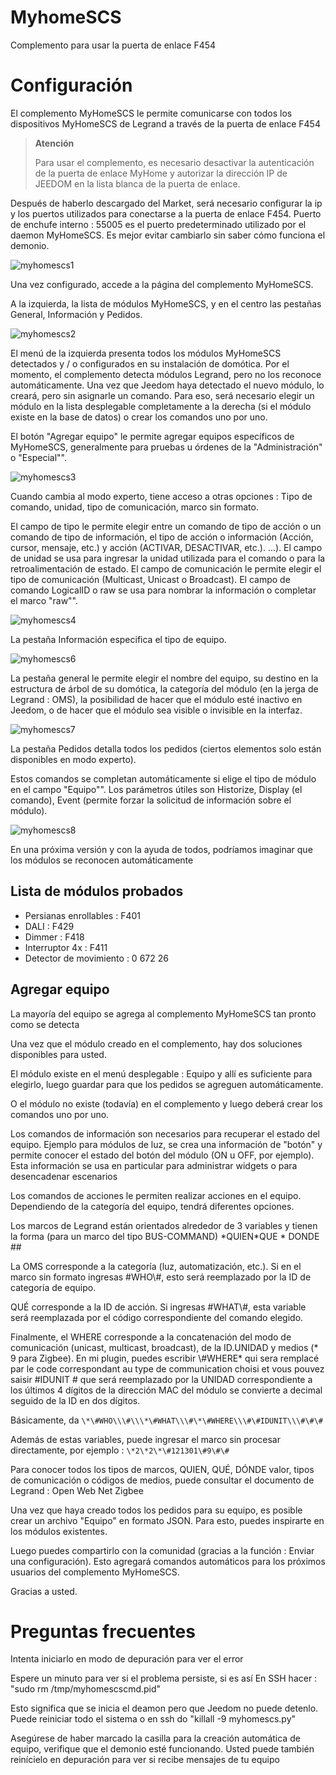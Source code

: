 # MyhomeSCS 

Complemento para usar la puerta de enlace F454

# Configuración 

El complemento MyHomeSCS le permite comunicarse con todos los dispositivos MyHomeSCS de Legrand a través de la puerta de enlace F454

>**Atención**
>
>Para usar el complemento, es necesario desactivar la autenticación de la puerta de enlace MyHome y autorizar la dirección IP de JEEDOM en la lista blanca de la puerta de enlace.

Después de haberlo descargado del Market, será necesario configurar la ip y los puertos utilizados para conectarse a la puerta de enlace F454. Puerto de enchufe interno : 55005 es el puerto predeterminado utilizado por el daemon MyHomeSCS. Es mejor evitar cambiarlo sin saber cómo funciona el demonio.

![myhomescs1](./images/myhomescs1.png)

Una vez configurado, accede a la página del complemento MyHomeSCS.

A la izquierda, la lista de módulos MyHomeSCS, y en el centro las pestañas General, Información y Pedidos.

![myhomescs2](./images/myhomescs2.png)

El menú de la izquierda presenta todos los módulos MyHomeSCS detectados y / o configurados en su instalación de domótica. Por el momento, el complemento detecta módulos Legrand, pero no los reconoce automáticamente. Una vez que Jeedom haya detectado el nuevo módulo, lo creará, pero sin asignarle un comando. Para eso, será necesario elegir un módulo en la lista desplegable completamente a la derecha (si el módulo existe en la base de datos) o crear los comandos uno por uno.

El botón "Agregar equipo" le permite agregar equipos específicos de MyHomeSCS, generalmente para pruebas u órdenes de la "Administración" o "Especial"".

![myhomescs3](./images/myhomescs3.png)

Cuando cambia al modo experto, tiene acceso a otras opciones : Tipo de comando, unidad, tipo de comunicación, marco sin formato.

El campo de tipo le permite elegir entre un comando de tipo de acción o un comando de tipo de información, el tipo de acción o información (Acción, cursor, mensaje, etc.) y acción (ACTIVAR, DESACTIVAR, etc.). ...). El campo de unidad se usa para ingresar la unidad utilizada para el comando o para la retroalimentación de estado. El campo de comunicación le permite elegir el tipo de comunicación (Multicast, Unicast o Broadcast). El campo de comando LogicalID o raw se usa para nombrar la información o completar el marco "raw"".

![myhomescs4](./images/myhomescs4.png)

La pestaña Información especifica el tipo de equipo.

![myhomescs6](./images/myhomescs6.png)

La pestaña general le permite elegir el nombre del equipo, su destino en la estructura de árbol de su domótica, la categoría del módulo (en la jerga de Legrand : OMS), la posibilidad de hacer que el módulo esté inactivo en Jeedom, o de hacer que el módulo sea visible o invisible en la interfaz.

![myhomescs7](./images/myhomescs7.png)

La pestaña Pedidos detalla todos los pedidos (ciertos elementos solo están disponibles en modo experto).

Estos comandos se completan automáticamente si elige el tipo de módulo en el campo "Equipo"". Los parámetros útiles son Historize, Display (el comando), Event (permite forzar la solicitud de información sobre el módulo).

![myhomescs8](./images/myhomescs8.png)

En una próxima versión y con la ayuda de todos, podríamos imaginar que los módulos se reconocen automáticamente

## Lista de módulos probados 

- Persianas enrollables : F401
- DALI : F429
- Dimmer : F418
- Interruptor 4x : F411
- Detector de movimiento : 0 672 26

## Agregar equipo 

La mayoría del equipo se agrega al complemento MyHomeSCS tan pronto como se detecta

Una vez que el módulo creado en el complemento, hay dos soluciones disponibles para usted.

El módulo existe en el menú desplegable : Equipo y allí es suficiente para elegirlo, luego guardar para que los pedidos se agreguen automáticamente.

O el módulo no existe (todavía) en el complemento y luego deberá crear los comandos uno por uno.

Los comandos de información son necesarios para recuperar el estado del equipo. Ejemplo para módulos de luz, se crea una información de "botón" y permite conocer el estado del botón del módulo (ON u OFF, por ejemplo). Esta información se usa en particular para administrar widgets o para desencadenar escenarios

Los comandos de acciones le permiten realizar acciones en el equipo. Dependiendo de la categoría del equipo, tendrá diferentes opciones.

Los marcos de Legrand están orientados alrededor de 3 variables y tienen la forma (para un marco del tipo BUS-COMMAND) \*QUIEN*QUE \* DONDE \#\#

La OMS corresponde a la categoría (luz, automatización, etc.). Si en el marco sin formato ingresas \#WHO\\\#, esto será reemplazado por la ID de categoría de equipo.

QUÉ corresponde a la ID de acción. Si ingresas \#WHAT\\\#, esta variable será reemplazada por el código correspondiente del comando elegido.

Finalmente, el WHERE corresponde a la concatenación del modo de comunicación (unicast, multicast, broadcast), de la ID.UNIDAD y medios (* 9 para Zigbee). En mi plugin, puedes escribir \\\#WHERE* qui sera remplacé par le code correspondant au type de communication choisi et vous pouvez saisir \#IDUNIT \# que será reemplazado por la UNIDAD correspondiente a los últimos 4 dígitos de la dirección MAC del módulo se convierte a decimal seguido de la ID en dos dígitos.

Básicamente, da ``\*\#WHO\\\#\\\*\#WHAT\\\#\*\#WHERE\\\#\#IDUNIT\\\#\#\#``

Además de estas variables, puede ingresar el marco sin procesar directamente, por ejemplo : ``\*2\*2\*\#121301\#9\#\#``

Para conocer todos los tipos de marcos, QUIEN, QUÉ, DÓNDE valor, tipos de comunicación o códigos de medios, puede consultar el documento de Legrand : Open Web Net Zigbee

Una vez que haya creado todos los pedidos para su equipo, es posible crear un archivo "Equipo" en formato JSON. Para esto, puedes inspirarte en los módulos existentes.

Luego puedes compartirlo con la comunidad (gracias a la función : Enviar una configuración). Esto agregará comandos automáticos para los próximos usuarios del complemento MyHomeSCS.

Gracias a usted.

# Preguntas frecuentes 

Intenta iniciarlo en modo de depuración para ver el error

Espere un minuto para ver si el problema persiste, si es así
En SSH hacer : "sudo rm /tmp/myhomescscmd.pid"

Esto significa que se inicia el deamon pero que Jeedom no puede
detenlo. Puede reiniciar todo el sistema o en ssh
do "killall -9 myhomescs.py"

Asegúrese de haber marcado la casilla para la creación automática de
equipo, verifique que el demonio esté funcionando. Usted puede
también reinícielo en depuración para ver si recibe mensajes de
tu equipo
